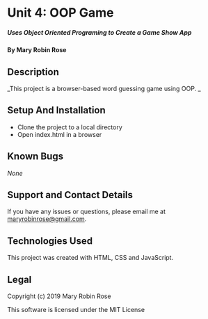 # Unit 4: OOP Game 

##### _Uses Object Oriented Programing to Create a Game Show App_

#### By **Mary Robin Rose**

## Description

_This project is a browser-based word guessing game using OOP. _

## Setup And Installation

* Clone the project to a local directory
* Open index.html in a browser

## Known Bugs

_None_

## Support and Contact Details

If you have any issues or questions, please email me at maryrobinrose@gmail.com.

## Technologies Used

This project was created with HTML, CSS and JavaScript.

## Legal

Copyright (c) 2019 Mary Robin Rose

This software is licensed under the MIT License
